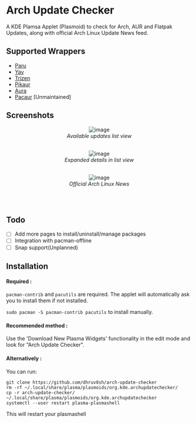 # Arch Update Checker
A KDE Plamsa Applet (Plasmoid) to check for Arch, AUR and Flatpak Updates, along with official Arch Linux Update News feed.

## Supported Wrappers
- [Paru](https://github.com/Morganamilo/paru)
- [Yay](https://github.com/Jguer/yay)
- [Trizen](https://github.com/trizen/trizen)
- [Pikaur](https://github.com/actionless/pikaur)
- [Aura](https://github.com/fosskers/aura)
- [Pacaur](https://github.com/rmarquis/pacaur) [Unmaintained]

## Screenshots

<div align="center">
<p>
  
![image](https://github.com/dhruv8sh/arch-update-checker/assets/67322047/d475d25e-9636-40ce-871c-6e7f1b1f376c)<br/>
<i>Available updates list view</i>
<br/><br/>
</p>

<p>
  
![image](https://github.com/dhruv8sh/arch-update-checker/assets/67322047/0dac6eaa-0ad9-482d-b58e-b1569cf6f071)<br/>
<i>Expanded details in list view</i>
<br/><br/>
</p>

<p>

![image](https://github.com/dhruv8sh/arch-update-checker/assets/67322047/ba1a59a7-f8bd-417e-853b-d3754b4bad1e)<br/>
<i>Official Arch Linux News</i>

<br/><br/>
</p>

</div>

## Todo
- [ ] Add more pages to install/uninstall/manage packages
- [ ] Integration with pacman-offline
- [ ] Snap support(Unplanned)

## Installation


#### Required :
```pacman-contrib``` and ```pacutils``` are required.
The applet will automatically ask you to install them if not installed.

```sudo pacman -S pacman-contrib pacutils``` to install manually.

#### Recommended method :
Use the 'Download New Plasma Widgets' functionality in the edit mode and look for "Arch Update Checker".

#### Alternatively :
You can run:
```
git clone https://github.com/dhruv8sh/arch-update-checker
rm -rf ~/.local/share/plasma/plasmoids/org.kde.archupdatechecker/
cp -r arch-update-checker/ ~/.local/share/plasma/plasmoids/org.kde.archupdatechecker
systemctl --user restart plasma-plasmashell
```
This will restart your plasmashell
